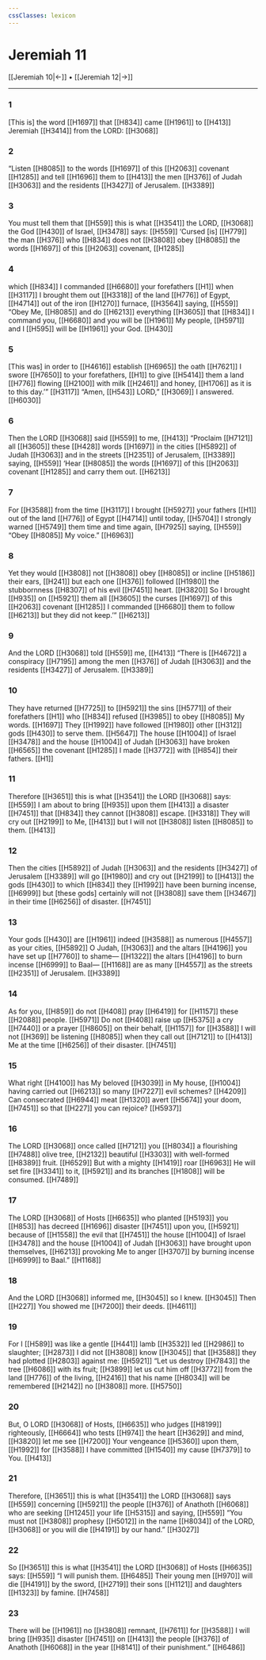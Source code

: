 ```yaml
---
cssClasses: lexicon
---
```


# Jeremiah 11

[[Jeremiah 10|←]] • [[Jeremiah 12|→]]

---

### 1
[This is] the word [[H1697]] that [[H834]] came [[H1961]] to [[H413]] Jeremiah [[H3414]] from the LORD: [[H3068]]

### 2
“Listen [[H8085]] to the words [[H1697]] of this [[H2063]] covenant [[H1285]] and tell [[H1696]] them to [[H413]] the men [[H376]] of Judah [[H3063]] and the residents [[H3427]] of Jerusalem. [[H3389]]

### 3
You must tell them that [[H559]] this is what [[H3541]] the LORD, [[H3068]] the God [[H430]] of Israel, [[H3478]] says: [[H559]] ‘Cursed [is] [[H779]] the man [[H376]] who [[H834]] does not [[H3808]] obey [[H8085]] the words [[H1697]] of this [[H2063]] covenant, [[H1285]]

### 4
which [[H834]] I commanded [[H6680]] your forefathers [[H1]] when [[H3117]] I brought them out [[H3318]] of the land [[H776]] of Egypt, [[H4714]] out of the iron [[H1270]] furnace, [[H3564]] saying, [[H559]] “Obey Me, [[H8085]] and do [[H6213]] everything [[H3605]] that [[H834]] I command you, [[H6680]] and you will be [[H1961]] My people, [[H5971]] and I [[H595]] will be [[H1961]] your God. [[H430]]

### 5
[This was] in order to [[H4616]] establish [[H6965]] the oath [[H7621]] I swore [[H7650]] to your forefathers, [[H1]] to give [[H5414]] them a land [[H776]] flowing [[H2100]] with milk [[H2461]] and honey, [[H1706]] as it is to this day.’” [[H3117]] “Amen, [[H543]] LORD,” [[H3069]] I answered. [[H6030]]

### 6
Then the LORD [[H3068]] said [[H559]] to me, [[H413]] “Proclaim [[H7121]] all [[H3605]] these [[H428]] words [[H1697]] in the cities [[H5892]] of Judah [[H3063]] and in the streets [[H2351]] of Jerusalem, [[H3389]] saying, [[H559]] ‘Hear [[H8085]] the words [[H1697]] of this [[H2063]] covenant [[H1285]] and carry them out. [[H6213]]

### 7
For [[H3588]] from the time [[H3117]] I brought [[H5927]] your fathers [[H1]] out of the land [[H776]] of Egypt [[H4714]] until today, [[H5704]] I strongly warned [[H5749]] them time and time again, [[H7925]] saying, [[H559]] “Obey [[H8085]] My voice.” [[H6963]]

### 8
Yet they would [[H3808]] not [[H3808]] obey [[H8085]] or incline [[H5186]] their ears, [[H241]] but each one [[H376]] followed [[H1980]] the stubbornness [[H8307]] of his evil [[H7451]] heart. [[H3820]] So I brought [[H935]] on [[H5921]] them all [[H3605]] the curses [[H1697]] of this [[H2063]] covenant [[H1285]] I commanded [[H6680]] them to follow [[H6213]] but they did not keep.’” [[H6213]]

### 9
And the LORD [[H3068]] told [[H559]] me, [[H413]] “There is [[H4672]] a conspiracy [[H7195]] among the men [[H376]] of Judah [[H3063]] and the residents [[H3427]] of Jerusalem. [[H3389]]

### 10
They have returned [[H7725]] to [[H5921]] the sins [[H5771]] of their forefathers [[H1]] who [[H834]] refused [[H3985]] to obey [[H8085]] My words. [[H1697]] They [[H1992]] have followed [[H1980]] other [[H312]] gods [[H430]] to serve them. [[H5647]] The house [[H1004]] of Israel [[H3478]] and the house [[H1004]] of Judah [[H3063]] have broken [[H6565]] the covenant [[H1285]] I made [[H3772]] with [[H854]] their fathers. [[H1]]

### 11
Therefore [[H3651]] this is what [[H3541]] the LORD [[H3068]] says: [[H559]] I am about to bring [[H935]] upon them [[H413]] a disaster [[H7451]] that [[H834]] they cannot [[H3808]] escape. [[H3318]] They will cry out [[H2199]] to Me, [[H413]] but I will not [[H3808]] listen [[H8085]] to them. [[H413]]

### 12
Then the cities [[H5892]] of Judah [[H3063]] and the residents [[H3427]] of Jerusalem [[H3389]] will go [[H1980]] and cry out [[H2199]] to [[H413]] the gods [[H430]] to which [[H834]] they [[H1992]] have been burning incense, [[H6999]] but [these gods] certainly will not [[H3808]] save them [[H3467]] in their time [[H6256]] of disaster. [[H7451]]

### 13
Your gods [[H430]] are [[H1961]] indeed [[H3588]] as numerous [[H4557]] as your cities, [[H5892]] O Judah, [[H3063]] and the altars [[H4196]] you have set up [[H7760]] to shame— [[H1322]] the altars [[H4196]] to burn incense [[H6999]] to Baal— [[H1168]] are as many [[H4557]] as the streets [[H2351]] of Jerusalem. [[H3389]]

### 14
As for you, [[H859]] do not [[H408]] pray [[H6419]] for [[H1157]] these [[H2088]] people. [[H5971]] Do not [[H408]] raise up [[H5375]] a cry [[H7440]] or a prayer [[H8605]] on their behalf, [[H1157]] for [[H3588]] I will not [[H369]] be listening [[H8085]] when they call out [[H7121]] to [[H413]] Me at the time [[H6256]] of their disaster. [[H7451]]

### 15
What right [[H4100]] has My beloved [[H3039]] in My house, [[H1004]] having carried out [[H6213]] so many [[H7227]] evil schemes? [[H4209]] Can consecrated [[H6944]] meat [[H1320]] avert [[H5674]] your doom, [[H7451]] so that [[H227]] you can rejoice? [[H5937]]

### 16
The LORD [[H3068]] once called [[H7121]] you [[H8034]] a flourishing [[H7488]] olive tree, [[H2132]] beautiful [[H3303]] with well-formed [[H8389]] fruit. [[H6529]] But with a mighty [[H1419]] roar [[H6963]] He will set fire [[H3341]] to it, [[H5921]] and its branches [[H1808]] will be consumed. [[H7489]]

### 17
The LORD [[H3068]] of Hosts [[H6635]] who planted [[H5193]] you [[H853]] has decreed [[H1696]] disaster [[H7451]] upon you, [[H5921]] because of [[H1558]] the evil that [[H7451]] the house [[H1004]] of Israel [[H3478]] and the house [[H1004]] of Judah [[H3063]] have brought upon themselves, [[H6213]] provoking Me to anger [[H3707]] by burning incense [[H6999]] to Baal.” [[H1168]]

### 18
And the LORD [[H3068]] informed me, [[H3045]] so I knew. [[H3045]] Then [[H227]] You showed me [[H7200]] their deeds. [[H4611]]

### 19
For I [[H589]] was like a gentle [[H441]] lamb [[H3532]] led [[H2986]] to slaughter; [[H2873]] I did not [[H3808]] know [[H3045]] that [[H3588]] they had plotted [[H2803]] against me: [[H5921]] “Let us destroy [[H7843]] the tree [[H6086]] with its fruit; [[H3899]] let us cut him off [[H3772]] from the land [[H776]] of the living, [[H2416]] that his name [[H8034]] will be remembered [[H2142]] no [[H3808]] more. [[H5750]]

### 20
But, O LORD [[H3068]] of Hosts, [[H6635]] who judges [[H8199]] righteously, [[H6664]] who tests [[H974]] the heart [[H3629]] and mind, [[H3820]] let me see [[H7200]] Your vengeance [[H5360]] upon them, [[H1992]] for [[H3588]] I have committed [[H1540]] my cause [[H7379]] to You. [[H413]]

### 21
Therefore, [[H3651]] this is what [[H3541]] the LORD [[H3068]] says [[H559]] concerning [[H5921]] the people [[H376]] of Anathoth [[H6068]] who are seeking [[H1245]] your life [[H5315]] and saying, [[H559]] “You must not [[H3808]] prophesy [[H5012]] in the name [[H8034]] of the LORD, [[H3068]] or you will die [[H4191]] by our hand.” [[H3027]]

### 22
So [[H3651]] this is what [[H3541]] the LORD [[H3068]] of Hosts [[H6635]] says: [[H559]] “I will punish them. [[H6485]] Their young men [[H970]] will die [[H4191]] by the sword, [[H2719]] their sons [[H1121]] and daughters [[H1323]] by famine. [[H7458]]

### 23
There will be [[H1961]] no [[H3808]] remnant, [[H7611]] for [[H3588]] I will bring [[H935]] disaster [[H7451]] on [[H413]] the people [[H376]] of Anathoth [[H6068]] in the year [[H8141]] of their punishment.” [[H6486]]

